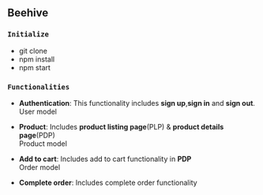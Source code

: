 ## Beehive

### `Initialize`

- git clone 
- npm install
- npm start

### `Functionalities`


- **Authentication**: 
This functionality includes **sign up**,**sign in** and **sign out**.  
User model

- **Product**: 
Includes **product listing page**(PLP) & **product details page**(PDP)  
Product model


- **Add to cart**: 
Includes add to cart functionality in **PDP**  
Order model

- **Complete order**: 
Includes complete order functionality

